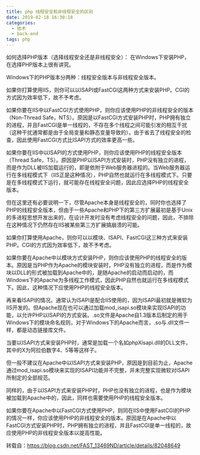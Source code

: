 ```yaml
---
title: php 线程安全和非线程安全的区别
date: 2019-02-18 16:30:18
categories:
  - 技术
  - back-end
tags: php
---
```

如何选择PHP版本（选择线程安全还是非线程安全）：
在Windows下安装PHP，在选择PHP版本上很有讲究。

Windows下的PHP版本分两种：线程安全版本与非线程安全版本。

如果你打算使用IIS，则你可以以ISAPI或FastCGI这两种方式来安装PHP。CGI的方式因为效率低下，故不予考虑。

如果你要在IIS中以FastCGI方式使用PHP，则你应该使用PHP的非线程安全的版本（Non-Thread Safe，NTS）。原因是以FastCGI方式安装PHP时，PHP拥有独立的进程，并且FastCGI是单一线程的，不存在多个线程之间可能引发的相互干扰（这种干扰通常都是由于全局变量和静态变量导致的）。由于省去了线程安全的检查，因此使用FastCGI方式比ISAPI方式的效率更高一些。

如果你要在IIS中以ISAPI的方式使用PHP，则你应该使用PHP的线程安全版本（Thread Safe，TS）。原因是PHP以ISAPI方式安装时，PHP没有独立的进程，而是作为DLL被IIS加载运行的，即是依附于Web服务器进程的。当Web服务器运行在多线程模式下（IIS正是这种情况），PHP自然也就运行在多线程模式下。只要是在多线程模式下运行，就可能存在线程安全问题，因此应选择PHP的线程安全版本。

但在这里还有必要说明一下，尽管Apache本身是线程安全的，同时你也选择了PHP的线程安全版本，但由于一些Apache和PHP下的第三方扩展最初是基于Unix的多进程思想开发出来的，在设计开发时没有考虑线程安全的问题，因此，不排除在这种情况下仍然存在IIS被某些第三方扩展搞崩溃的可能。

如果你打算使用Apache，则你可以以模块、ISAPI、FastCGI这三种方式来安装PHP。CGI的方式因为效率低下，故不予考虑。

如果你要在Apache中以模块方式安装PHP，则你应该使用PHP的线程安全的版本。原因是当PHP作为Apache的模块安装时，PHP没有独立的进程，而是作为模块以DLL的形式被加载到Apache中的，是随Apache的启动而启动的，而Windows下的Apache为多线程工作模式，因此PHP自然也就运行在多线程模式下。因此，这种情况下应使用PHP的线程安全版本。

再来看ISAPI的情况。通常认为ISAPI是配合IIS使用的，因为ISAPI最初就是微软为IIS开发的。但Apache现在也可以通过加载mod_isapi.so模块来实现ISAPI的功能，以允许PHP以ISAPI的方式安装。.so文件是Apache自1.3版本后制定的用于Windows下的模块命名规则，对于Windows下的Apache而言，.so与.dll文件一样，都是动态链接库文件。

当要以ISAPI方式来安装PHP时，通常是加载一个名如phpXisapi.dll的DLL文件，其中的X为阿拉伯数字4、5等等这样子。

但一般不建议在Apache中以ISAPI方式来安装PHP，原因是到目前为止，Apache通过mod_isapi.so模块来实现的ISAPI功能并不完整，并未完整实现微软对ISAPI所制定的全部规范。

同样的，由于以ISAPI方式来安装PHP时，PHP也没有独立的进程，也是作为模块被加载到Apache中的，因此，同样也需要使用PHP的线程安全版本。

如果你要在Apache中以FastCGI方式使用PHP，则同在IIS中使用FastCGI的PHP的情况一样，你应该使用PHP的非线程安全的版本。原因是在Apache中以FastCGI方式安装PHP时，PHP拥有独立的进程，并且FastCGI是单一线程的，故应使用PHP的非线程安全版本以提高性能。


转载自：https://blog.csdn.net/FAST_13469ND/article/details/82048649